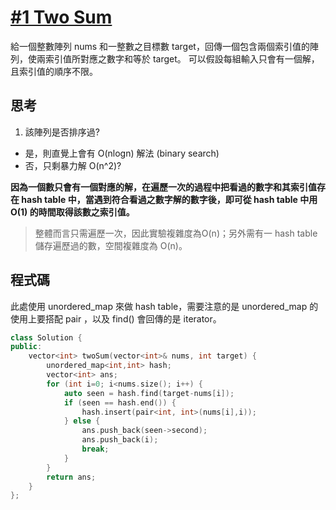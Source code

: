# [\#1 Two Sum](https://leetcode.com/problems/two-sum/)
給一個整數陣列 nums 和一整數之目標數 target，回傳一個包含兩個索引值的陣列，使兩索引值所對應之數字和等於 target。
可以假設每組輸入只會有一個解，且索引值的順序不限。

## 思考
1. 該陣列是否排序過?
  - 是，則直覺上會有 O(nlogn) 解法 (binary search)
  - 否，只剩暴力解 O(n^2)?
  
**因為一個數只會有一個對應的解，在遍歷一次的過程中把看過的數字和其索引值存在 hash table 中，當遇到符合看過之數字解的數字後，即可從 hash table 中用 O(1) 的時間取得該數之索引值。**

> 整體而言只需遍歷一次，因此實驗複雜度為O(n)；另外需有一 hash table 儲存遍歷過的數，空間複雜度為 O(n)。


## 程式碼

此處使用 unordered_map 來做 hash table，需要注意的是 unordered_map 的使用上要搭配 pair ，以及 find() 會回傳的是 iterator。

```C++
class Solution {
public:
    vector<int> twoSum(vector<int>& nums, int target) {
        unordered_map<int,int> hash;
        vector<int> ans;
        for (int i=0; i<nums.size(); i++) {
            auto seen = hash.find(target-nums[i]);
            if (seen == hash.end()) {
                hash.insert(pair<int, int>(nums[i],i));
            } else {
                ans.push_back(seen->second);
                ans.push_back(i);
                break;
            }
        }
        return ans;
    }
};
```
  